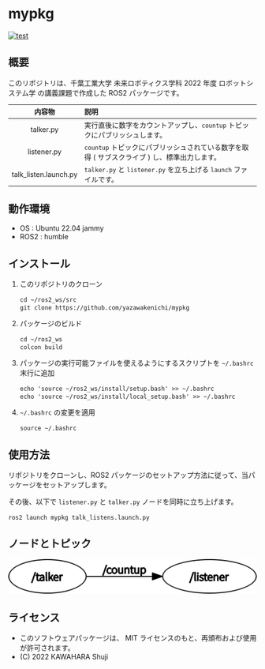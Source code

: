 # mypkg
[![test](https://github.com/YazawaKenichi/mypkg/actions/workflows/test.yaml/badge.svg)](https://github.com/YazawaKenichi/mypkg/actions/workflows/test.yaml)
## 概要
このリポジトリは、千葉工業大学 未来ロボティクス学科 2022 年度 ロボットシステム学 の講義課題で作成した ROS2 パッケージです。

|内容物|説明
|:---:|:---
|talker.py|実行直後に数字をカウントアップし、`countup` トピックにパブリッシュします。
|listener.py|`countup` トピックにパブリッシュされている数字を取得 ( サブスクライブ ) し、標準出力します。
|talk_listen.launch.py|`talker.py` と `listener.py` を立ち上げる `launch` ファイルです。

## 動作環境
- OS : Ubuntu 22.04 jammy
- ROS2 : humble

## インストール
1. このリポジトリのクローン
    ```
    cd ~/ros2_ws/src
    git clone https://github.com/yazawakenichi/mypkg
    ```
1. パッケージのビルド
    ```
    cd ~/ros2_ws
    colcon build
    ```
1. パッケージの実行可能ファイルを使えるようにするスクリプトを `~/.bashrc` 末行に追加
    ```
    echo 'source ~/ros2_ws/install/setup.bash' >> ~/.bashrc
    echo 'source ~/ros2_ws/install/local_setup.bash' >> ~/.bashrc
    ```
1. `~/.bashrc` の変更を適用
    ```
    source ~/.bashrc
    ```

## 使用方法
リポジトリをクローンし、ROS2 パッケージのセットアップ方法に従って、当パッケージをセットアップします。

その後、以下で `listener.py` と `talker.py` ノードを同時に立ち上げます。
```
ros2 launch mypkg talk_listens.launch.py
```

## ノードとトピック
![image](https://github.com/YazawaKenichi/mypkg/blob/main/.pictures/rosgraph.png)

## ライセンス
- このソフトウェアパッケージは、 MIT ライセンスのもと、再頒布および使用が許可されます。
- (C) 2022 KAWAHARA Shuji

